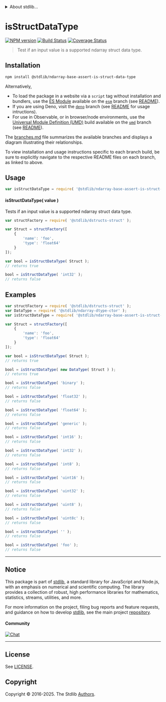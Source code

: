 <!--

@license Apache-2.0

Copyright (c) 2025 The Stdlib Authors.

Licensed under the Apache License, Version 2.0 (the "License");
you may not use this file except in compliance with the License.
You may obtain a copy of the License at

   http://www.apache.org/licenses/LICENSE-2.0

Unless required by applicable law or agreed to in writing, software
distributed under the License is distributed on an "AS IS" BASIS,
WITHOUT WARRANTIES OR CONDITIONS OF ANY KIND, either express or implied.
See the License for the specific language governing permissions and
limitations under the License.

-->


<details>
  <summary>
    About stdlib...
  </summary>
  <p>We believe in a future in which the web is a preferred environment for numerical computation. To help realize this future, we've built stdlib. stdlib is a standard library, with an emphasis on numerical and scientific computation, written in JavaScript (and C) for execution in browsers and in Node.js.</p>
  <p>The library is fully decomposable, being architected in such a way that you can swap out and mix and match APIs and functionality to cater to your exact preferences and use cases.</p>
  <p>When you use stdlib, you can be absolutely certain that you are using the most thorough, rigorous, well-written, studied, documented, tested, measured, and high-quality code out there.</p>
  <p>To join us in bringing numerical computing to the web, get started by checking us out on <a href="https://github.com/stdlib-js/stdlib">GitHub</a>, and please consider <a href="https://opencollective.com/stdlib">financially supporting stdlib</a>. We greatly appreciate your continued support!</p>
</details>

# isStructDataType

[![NPM version][npm-image]][npm-url] [![Build Status][test-image]][test-url] [![Coverage Status][coverage-image]][coverage-url] <!-- [![dependencies][dependencies-image]][dependencies-url] -->

> Test if an input value is a supported ndarray struct data type.

<!-- Section to include introductory text. Make sure to keep an empty line after the intro `section` element and another before the `/section` close. -->

<section class="intro">

</section>

<!-- /.intro -->

<!-- Package usage documentation. -->

<section class="installation">

## Installation

```bash
npm install @stdlib/ndarray-base-assert-is-struct-data-type
```

Alternatively,

-   To load the package in a website via a `script` tag without installation and bundlers, use the [ES Module][es-module] available on the [`esm`][esm-url] branch (see [README][esm-readme]).
-   If you are using Deno, visit the [`deno`][deno-url] branch (see [README][deno-readme] for usage intructions).
-   For use in Observable, or in browser/node environments, use the [Universal Module Definition (UMD)][umd] build available on the [`umd`][umd-url] branch (see [README][umd-readme]).

The [branches.md][branches-url] file summarizes the available branches and displays a diagram illustrating their relationships.

To view installation and usage instructions specific to each branch build, be sure to explicitly navigate to the respective README files on each branch, as linked to above.

</section>

<section class="usage">

## Usage

```javascript
var isStructDataType = require( '@stdlib/ndarray-base-assert-is-struct-data-type' );
```

#### isStructDataType( value )

Tests if an input value is a supported ndarray struct data type.

```javascript
var structFactory = require( '@stdlib/dstructs-struct' );

var Struct = structFactory([
    {
        'name': 'foo',
        'type': 'float64'
    }
]);

var bool = isStructDataType( Struct );
// returns true

bool = isStructDataType( 'int32' );
// returns false
```

</section>

<!-- /.usage -->

<!-- Package usage notes. Make sure to keep an empty line after the `section` element and another before the `/section` close. -->

<section class="notes">

</section>

<!-- /.notes -->

<!-- Package usage examples. -->

<section class="examples">

## Examples

<!-- eslint no-undef: "error" -->

```javascript
var structFactory = require( '@stdlib/dstructs-struct' );
var DataType = require( '@stdlib/ndarray-dtype-ctor' );
var isStructDataType = require( '@stdlib/ndarray-base-assert-is-struct-data-type' );

var Struct = structFactory([
    {
        'name': 'foo',
        'type': 'float64'
    }
]);

var bool = isStructDataType( Struct );
// returns true

bool = isStructDataType( new DataType( Struct ) );
// returns true

bool = isStructDataType( 'binary' );
// returns false

bool = isStructDataType( 'float32' );
// returns false

bool = isStructDataType( 'float64' );
// returns false

bool = isStructDataType( 'generic' );
// returns false

bool = isStructDataType( 'int16' );
// returns false

bool = isStructDataType( 'int32' );
// returns false

bool = isStructDataType( 'int8' );
// returns false

bool = isStructDataType( 'uint16' );
// returns false

bool = isStructDataType( 'uint32' );
// returns false

bool = isStructDataType( 'uint8' );
// returns false

bool = isStructDataType( 'uint8c' );
// returns false

bool = isStructDataType( '' );
// returns false

bool = isStructDataType( 'foo' );
// returns false
```

</section>

<!-- /.examples -->

<!-- Section to include cited references. If references are included, add a horizontal rule *before* the section. Make sure to keep an empty line after the `section` element and another before the `/section` close. -->

<section class="references">

</section>

<!-- /.references -->

<!-- Section for related `stdlib` packages. Do not manually edit this section, as it is automatically populated. -->

<section class="related">

</section>

<!-- /.related -->

<!-- Section for all links. Make sure to keep an empty line after the `section` element and another before the `/section` close. -->


<section class="main-repo" >

* * *

## Notice

This package is part of [stdlib][stdlib], a standard library for JavaScript and Node.js, with an emphasis on numerical and scientific computing. The library provides a collection of robust, high performance libraries for mathematics, statistics, streams, utilities, and more.

For more information on the project, filing bug reports and feature requests, and guidance on how to develop [stdlib][stdlib], see the main project [repository][stdlib].

#### Community

[![Chat][chat-image]][chat-url]

---

## License

See [LICENSE][stdlib-license].


## Copyright

Copyright &copy; 2016-2025. The Stdlib [Authors][stdlib-authors].

</section>

<!-- /.stdlib -->

<!-- Section for all links. Make sure to keep an empty line after the `section` element and another before the `/section` close. -->

<section class="links">

[npm-image]: http://img.shields.io/npm/v/@stdlib/ndarray-base-assert-is-struct-data-type.svg
[npm-url]: https://npmjs.org/package/@stdlib/ndarray-base-assert-is-struct-data-type

[test-image]: https://github.com/stdlib-js/ndarray-base-assert-is-struct-data-type/actions/workflows/test.yml/badge.svg?branch=main
[test-url]: https://github.com/stdlib-js/ndarray-base-assert-is-struct-data-type/actions/workflows/test.yml?query=branch:main

[coverage-image]: https://img.shields.io/codecov/c/github/stdlib-js/ndarray-base-assert-is-struct-data-type/main.svg
[coverage-url]: https://codecov.io/github/stdlib-js/ndarray-base-assert-is-struct-data-type?branch=main

<!--

[dependencies-image]: https://img.shields.io/david/stdlib-js/ndarray-base-assert-is-struct-data-type.svg
[dependencies-url]: https://david-dm.org/stdlib-js/ndarray-base-assert-is-struct-data-type/main

-->

[chat-image]: https://img.shields.io/gitter/room/stdlib-js/stdlib.svg
[chat-url]: https://app.gitter.im/#/room/#stdlib-js_stdlib:gitter.im

[stdlib]: https://github.com/stdlib-js/stdlib

[stdlib-authors]: https://github.com/stdlib-js/stdlib/graphs/contributors

[umd]: https://github.com/umdjs/umd
[es-module]: https://developer.mozilla.org/en-US/docs/Web/JavaScript/Guide/Modules

[deno-url]: https://github.com/stdlib-js/ndarray-base-assert-is-struct-data-type/tree/deno
[deno-readme]: https://github.com/stdlib-js/ndarray-base-assert-is-struct-data-type/blob/deno/README.md
[umd-url]: https://github.com/stdlib-js/ndarray-base-assert-is-struct-data-type/tree/umd
[umd-readme]: https://github.com/stdlib-js/ndarray-base-assert-is-struct-data-type/blob/umd/README.md
[esm-url]: https://github.com/stdlib-js/ndarray-base-assert-is-struct-data-type/tree/esm
[esm-readme]: https://github.com/stdlib-js/ndarray-base-assert-is-struct-data-type/blob/esm/README.md
[branches-url]: https://github.com/stdlib-js/ndarray-base-assert-is-struct-data-type/blob/main/branches.md

[stdlib-license]: https://raw.githubusercontent.com/stdlib-js/ndarray-base-assert-is-struct-data-type/main/LICENSE

</section>

<!-- /.links -->
